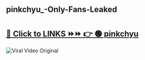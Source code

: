 
 ## pinkchyu_-Only-Fans-Leaked

# <h2><a href="https://clipsfans.com/pinkchyu_&ref=git">🔗 Click to LINKS ⏩⏩ 👉 🟢 pinkchyu  </a></h2>

<a href="https://clipsfans.com/pinkchyu_&ref=git" rel="nofollow" data-target="animated-image.originalLink"><img src="https://i.ibb.co.com/xMMVF88/686577567.gif" alt="Viral Video Original" style="max-width: 100%; display: inline-block;" data-target="animated-image.originalImage"></a>
